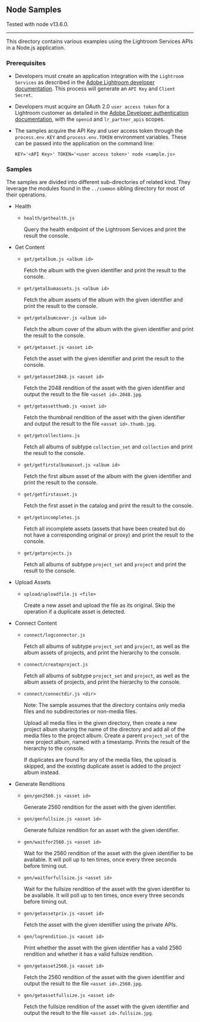 ## Node Samples

Tested with node v13.6.0.

---

This directory contains various examples using the Lightroom Services APIs in a Node.js application.

### Prerequisites

* Developers must create an application integration with the `Lightroom Services` as described in the [Adobe Lightroom developer documentation](https://www.adobe.io/apis/creativecloud/lightroom.html). This process will generate an `API Key` and `Client Secret`.

* Developers must acquire an OAuth 2.0 `user access token` for a Lightroom customer as detailed in the [Adobe Developer authentication documentation](https://www.adobe.io/authentication/auth-methods.html#!AdobeDocs/adobeio-auth/master/OAuth/OAuth.md), with the `openid` and `lr_partner_apis` scopes.

* The samples acquire the API Key and user access token through the
`process.env.KEY` and `process.env.TOKEN` environment variables. These can be passed into the application on the command line:

      KEY='<API Key>' TOKEN='<user access token>' node <sample.js>

### Samples

The samples are divided into different sub-directories of related kind. They leverage the modules found in the `../common` sibling directory for most of their operations.

* Health

  *     health/gethealth.js
    Query the health endpoint of the Lightroom Services and print the result the console.

* Get Content

  *     get/getalbum.js <album id>
    Fetch the album with the given identifier and print the result to the console.

  *     get/getalbumassets.js <album id>
    Fetch the album assets of the album with the given identifier and print the result to the console.

  *     get/getalbumcover.js <album id>
    Fetch the album cover of the album with the given identifier and print the result to the console.

  *     get/getasset.js <asset id>
    Fetch the asset with the given identifier and print the result to the console.

  *     get/getasset2048.js <asset id>
    Fetch the 2048 rendition of the asset with the given identifier and output the result to the file `<asset id>.2048.jpg`.

  *     get/getassetthumb.js <asset id>
    Fetch the thumbnail rendition of the asset with the given identifier and output the result to the file `<asset id>.thumb.jpg`.

  *     get/getcollections.js
    Fetch all albums of subtype `collection_set` and `collection` and print the result to the console.

  *     get/getfirstalbumasset.js <album id>
    Fetch the first album asset of the album with the given identifier and print the result to the console.

  *     get/getfirstasset.js
    Fetch the first asset in the catalog and print the result to the console.

  *     get/getincompletes.js
    Fetch all incomplete assets (assets that have been created but do not have a corresponding original or proxy) and print the result to the console.

  *     get/getprojects.js
    Fetch all albums of subtype `project_set` and `project` and print the result to the console.

* Upload Assets

  *     upload/uploadfile.js <file>
    Create a new asset and upload the file as its original. Skip the operation if a duplicate asset is detected.

* Connect Content

  *     connect/logconnector.js
    Fetch all albums of subtype `project_set` and `project`, as well as the album assets of projects, and print the hierarchy to the console.

  *     connect/createproject.js
    Fetch all albums of subtype `project_set` and `project`, as well as the album assets of projects, and print the hierarchy to the console.

  *     connect/connectdir.js <dir>
    Note: The sample assumes that the directory contains only media files and no subdirectories or non-media files.

    Upload all media files in the given directory, then create a new project album sharing the name of the directory and add all of the media files to the project album. Create a parent `project_set` of the new project album, named with a timestamp. Prints the result of the hierarchy to the console.

    If duplicates are found for any of the media files, the upload is skipped, and the existing duplicate asset is added to the project album instead.

* Generate Renditions

  *     gen/gen2560.js <asset id>
    Generate 2560 rendition for the asset with the given identifier.

  *     gen/genfullsize.js <asset id>
    Generate fullsize rendition for an asset with the given identifier.

  *     gen/waitfor2560.js <asset id>
    Wait for the 2560 rendition of the asset with the given identifier to be available. It will poll up to ten times, once every three seconds before timing out.

  *     gen/waitforfullsize.js <asset id>
    Wait for the fullsize rendition of the asset with the given identifier to be available. It will poll up to ten times, once every three seconds before timing out.

  *     gen/getassetpriv.js <asset id>
    Fetch the asset with the given identifier using the private APIs.

  *     gen/logrendition.js <asset id>
    Print whether the asset with the given identifier has a valid 2560 rendition and whether it has a valid fullsize rendition.

  *     gen/getasset2560.js <asset id>
    Fetch the 2560 rendition of the asset with the given identifier and output the result to the file `<asset id>.2560.jpg`.

  *     gen/getassetfullsize.js <asset id>
    Fetch the fullsize rendition of the asset with the given identifier and output the result to the file `<asset id>.fullsize.jpg`.
